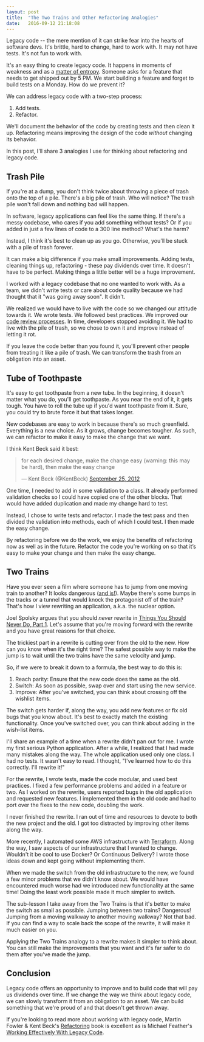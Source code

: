 ```yaml
---
layout: post
title:  "The Two Trains and Other Refactoring Analogies"
date:   2016-09-12 21:18:08
---
```


Legacy code -- the mere mention of it can strike fear into the hearts of software
devs. It's brittle, hard to change, hard to work with. It may not have
tests. It's not fun to work with.

It's an easy thing to create legacy code. It happens in moments of weakness and
as a [matter of
entropy](http://firstround.com/review/forget-technical-debt-heres-how-to-build-technical-wealth/).
Someone asks for a feature that needs to get shipped out by 5 PM.  We start
building a feature and forget to build tests on a Monday.  How do we prevent
it?

We can address legacy code with a two-step process:

1. Add tests.
2. Refactor.

We'll document the behavior of the code by creating tests and then clean it up.
Refactoring means improving the design of the code *without*
changing its behavior.

In this post, I'll share 3 analogies I use for thinking about refactoring and legacy code.

Trash Pile
----------

If you're at a dump, you don't think twice about throwing a piece of trash onto
the top of a pile. There's a big pile of trash. Who will notice? The trash pile
won't fall down and nothing bad will happen.

In software, legacy applications can feel like the same thing. If there's
a messy codebase, who cares if you add something without tests? Or if you added
in just a few lines of code to a 300 line method? What's the harm?

Instead, I think it's best to clean up as you go. Otherwise, you'll be stuck
with a pile of trash forever.

It can make a big difference if you make small improvements. Adding tests,
cleaning things up, refactoring - these pay dividends
over time. It doesn't have to be perfect. Making things a little better will be
a huge improvement.

I worked with a legacy codebase that no one wanted to work with. As a team, we
didn't write tests or care about code quality because we had thought that it
"was going away soon". It didn't.

We realized we would have to live with the code so we changed our attitude
towards it.
We wrote tests.  We followed best practices. We improved our [code review
processes](https://www.kevinlondon.com/2015/05/05/code-review-best-practices.html).
In time, developers stopped avoiding it. We
had to live with the pile of trash, so we chose to own it and improve instead of
letting it rot.

If you leave the code better than you found it, you'll prevent other people
from treating it like a pile of trash. We can transform the trash from
an obligation into an asset.


Tube of Toothpaste
------------------

It's easy to get toothpaste from a new tube. In the beginning, it doesn't matter
what you do, you'll get toothpaste. As you near the end of it, it
gets tough. You have to roll the tube up if you'd want toothpaste from it.
Sure, you could try to brute force it but that takes longer.

New codebases are easy to work in because there's so much greenfield.
Everything is a new choice. As it grows, change becomes tougher. As such, we can
refactor to make it easy to make the change that we want.

I think Kent Beck said it best:

<blockquote class="twitter-tweet" data-lang="en"><p lang="en" dir="ltr">for each
desired change, make the change easy (warning: this may be hard), then make the
easy change</p>&mdash; Kent Beck (@KentBeck) <a
href="https://twitter.com/KentBeck/status/250733358307500032">September 25,
2012</a></blockquote>
<script async src="//platform.twitter.com/widgets.js" charset="utf-8"></script>

One time, I needed to add in some validation to a class. It already performed
validation checks so I could have copied one of the
other blocks. That would have added duplication and made my change hard
to test.

Instead, I chose to write tests and refactor.  I made the test pass and then
divided the validation into methods, each of which I could test.
I then made the easy change.

By refactoring before we do the work, we enjoy the
benefits of refactoring now as well as in the future.
Refactor the code you’re working on so that it’s easy to make your change and
then make the easy change.


Two Trains
----------

Have you ever seen a film where someone has to jump from one moving train to
another? It looks dangerous ([and
is!](https://en.wikipedia.org/wiki/Train_surfing#Risks)).  Maybe there's some
bumps in the tracks or a tunnel that would knock the protagonist off
of the train? That's how I view rewriting an
application, a.k.a. the nuclear option.

Joel Spolsky argues that you should *never* rewrite in
[Things You Should Never Do, Part
1](http://www.joelonsoftware.com/articles/fog0000000069.html).  Let's assume that
you're moving forward with the rewrite and you have great reasons for
that choice.

The trickiest part in a rewrite is cutting over from the old to the new.
How can you know when it's the right time?
The safest possible way to make the jump is to wait until the two
trains have the same velocity and jump.

So, if we were to break it down to a formula, the best way to do this is:

1. Reach parity: Ensure that the new code does the same as the old.
2. Switch: As soon as possible, swap over and start using the new service.
3. Improve: After you've switched, you can think about crossing off the
   wishlist items.

The switch gets harder if, along the
way, you add new features or fix old bugs that you know about.
It's best to exactly match the existing functionality. Once you've switched
over, you can think about adding in the wish-list items.

I'll share an example of a time when a rewrite didn't pan out for me. I wrote
my first serious Python application. After a while, I realized that I had made
many mistakes along the way. The whole application used only one class. I had no
tests. It wasn't easy to read. I thought, "I've learned how to do this
correctly. I'll rewrite it!"

For the rewrite, I wrote tests, made the code modular, and used best practices.
I fixed a few performance problems and added in a feature or two.
As I worked on the rewrite, users reported bugs in the old application and
requested new features. I implemented them in the old code and had to port over
the fixes to the new code, doubling the work.

I never finished the rewrite. I ran out of time and resources to
devote to both the new project and the old. I got too distracted by improving other
items along the way.

More recently, I automated some AWS infrastructure with
[Terraform](https://www.terraform.io/). Along the
way, I saw aspects of our infrastructure that I wanted to change.
Wouldn't it be cool to use Docker? Or Continuous Delivery?
I wrote those ideas down and kept going without implementing them.

When we made the switch from the old infrastructure to the
new, we found a few minor problems
that we didn't know about.
We would have encountered much worse had we
introduced new functionality at the same time! Doing the least work possible made
it much simpler to switch.

The sub-lesson I take away from the Two Trains is that it's better to make the
switch as small as possible. Jumping between two trains? Dangerous!
Jumping from a moving walkway to another moving walkway? Not that bad.
If you can find a way to scale back the scope of the rewrite, it will make it
much easier on you.

Applying the Two Trains analogy to a rewrite makes it simpler to think about.
You can still make the improvements that you want and it's far safer to do them
after you've made the jump.


Conclusion
----------

Legacy code offers an opportunity to improve and to build code that will pay us
dividends over time.
If we change the way we think about legacy code, we can slowly transform it from
an obligation to an asset.
 We
can build something that we're proud of and that doesn't get thrown away.

If you're looking to read more about working with legacy code, Martin Fowler
& Kent Beck's
[Refactoring](https://www.amazon.com/Refactoring-Improving-Design-Existing-Code/dp/0201485672)
book is excellent as is Michael Feather's [Working Effectively With Legacy
Code](http://amzn.to/2crPrQZ).
